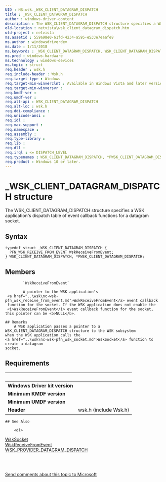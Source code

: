 ```yaml
---
UID : NS:wsk._WSK_CLIENT_DATAGRAM_DISPATCH
title : _WSK_CLIENT_DATAGRAM_DISPATCH
author : windows-driver-content
description : The WSK_CLIENT_DATAGRAM_DISPATCH structure specifies a WSK application's dispatch table of event callback functions for a datagram socket.
old-location : netvista\wsk_client_datagram_dispatch.htm
old-project : netvista
ms.assetid : 559a98e0-61fd-4234-a595-e533e7eaafe8
ms.author : windowsdriverdev
ms.date : 1/11/2018
ms.keywords : _WSK_CLIENT_DATAGRAM_DISPATCH, WSK_CLIENT_DATAGRAM_DISPATCH, *PWSK_CLIENT_DATAGRAM_DISPATCH
ms.prod : windows-hardware
ms.technology : windows-devices
ms.topic : struct
req.header : wsk.h
req.include-header : Wsk.h
req.target-type : Windows
req.target-min-winverclnt : Available in Windows Vista and later versions of the Windows operating   systems.
req.target-min-winversvr : 
req.kmdf-ver : 
req.umdf-ver : 
req.alt-api : WSK_CLIENT_DATAGRAM_DISPATCH
req.alt-loc : wsk.h
req.ddi-compliance : 
req.unicode-ansi : 
req.idl : 
req.max-support : 
req.namespace : 
req.assembly : 
req.type-library : 
req.lib : 
req.dll : 
req.irql : <= DISPATCH_LEVEL
req.typenames : WSK_CLIENT_DATAGRAM_DISPATCH, *PWSK_CLIENT_DATAGRAM_DISPATCH
req.product : Windows 10 or later.
---
```


# _WSK_CLIENT_DATAGRAM_DISPATCH structure
The WSK_CLIENT_DATAGRAM_DISPATCH structure specifies a WSK application's dispatch table of event
  callback functions for a datagram socket.

## Syntax
````
typedef struct _WSK_CLIENT_DATAGRAM_DISPATCH {
  PFN_WSK_RECEIVE_FROM_EVENT WskReceiveFromEvent;
} WSK_CLIENT_DATAGRAM_DISPATCH, *PWSK_CLIENT_DATAGRAM_DISPATCH;
````

## Members

        
            `WskReceiveFromEvent`

            A pointer to the WSK application's 
     <a href="..\wsk\nc-wsk-pfn_wsk_receive_from_event.md">WskReceiveFromEvent</a> event callback
     function for the socket. If the WSK application does not enable the 
     <i>WskReceiveFromEvent</i> event callback function for the socket, this pointer can be <b>NULL</b>.

    ## Remarks
        A WSK application passes a pointer to a WSK_CLIENT_DATAGRAM_DISPATCH structure to the WSK subsystem
    when the WSK application calls the 
    <a href="..\wsk\nc-wsk-pfn_wsk_socket.md">WskSocket</a> function to create a datagram
    socket.

## Requirements
| &nbsp; | &nbsp; |
| ---- |:---- |
| **Windows Driver kit version** |  |
| **Minimum KMDF version** |  |
| **Minimum UMDF version** |  |
| **Header** | wsk.h (include Wsk.h) |

    ## See Also

        <dl>
<dt>
<a href="..\wsk\nc-wsk-pfn_wsk_socket.md">WskSocket</a>
</dt>
<dt>
<a href="..\wsk\nc-wsk-pfn_wsk_receive_from_event.md">WskReceiveFromEvent</a>
</dt>
<dt>
<a href="..\wsk\ns-wsk-_wsk_provider_datagram_dispatch.md">
   WSK_PROVIDER_DATAGRAM_DISPATCH</a>
</dt>
</dl>
 

 

<a href="mailto:wsddocfb@microsoft.com?subject=Documentation%20feedback [netvista\netvista]:%20WSK_CLIENT_DATAGRAM_DISPATCH structure%20 RELEASE:%20(1/11/2018)&amp;body=%0A%0APRIVACY STATEMENT%0A%0AWe use your feedback to improve the documentation. We don't use your email address for any other purpose, and we'll remove your email address from our system after the issue that you're reporting is fixed. While we're working to fix this issue, we might send you an email message to ask for more info. Later, we might also send you an email message to let you know that we've addressed your feedback.%0A%0AFor more info about Microsoft's privacy policy, see http://privacy.microsoft.com/en-us/default.aspx." title="Send comments about this topic to Microsoft">Send comments about this topic to Microsoft</a>